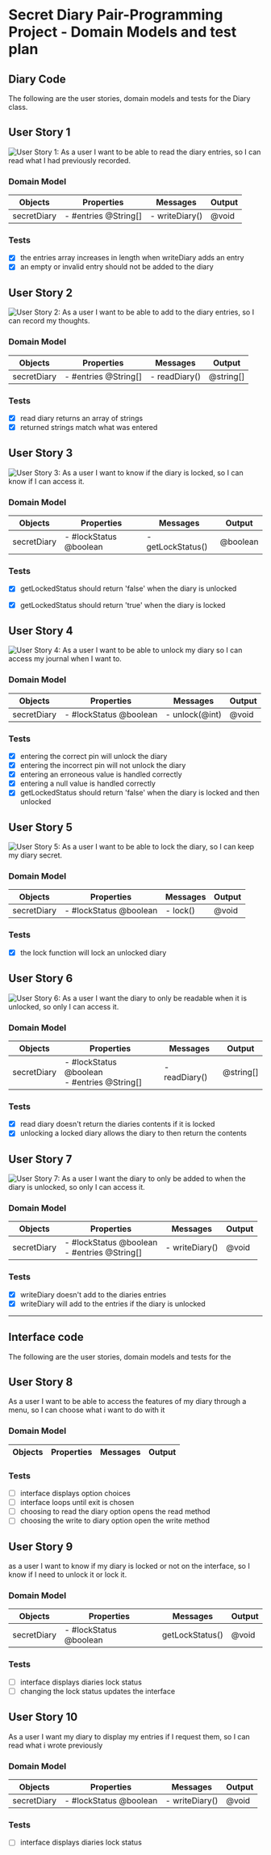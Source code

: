 # Secret Diary Pair-Programming Project - Domain Models and test plan

## Diary Code

The following are the user stories, domain models and tests for the Diary class.

## User Story 1

![User Story 1: As a user I want to be able to read the diary entries, so I can read what I had previously recorded.](UserCase1.png)

### Domain Model

| Objects    | Properties     | Messages    | Output  |
| ---------- | -------------- | ----------- | ------- |
| secretDiary| - #entries @String[] | - writeDiary() | @void |

### Tests

- [x] the entries array increases in length when writeDiary adds an entry
- [x] an empty or invalid entry should not be added to the diary

## User Story 2

![User Story 2: As a user I want to be able to add to the diary entries, so I can record my thoughts.](UserCase2.png)

### Domain Model

| Objects    | Properties     | Messages    | Output  |
| ---------- | -------------- | ----------- | ------- |
| secretDiary| - #entries @String[] | - readDiary() | @string[] |

### Tests

- [x] read diary returns an array of strings
- [x] returned strings match what was entered

## User Story 3

![User Story 3: As a user I want to know if the diary is locked, so I can know if I can access it.](UserCase3.png)

### Domain Model

| Objects    | Properties     | Messages    | Output  |
| ---------- | -------------- | ----------- | ------- |
| secretDiary| - #lockStatus @boolean | - getLockStatus() | @boolean |

### Tests

- [x] getLockedStatus should return 'false' when the diary is unlocked
- [x] getLockedStatus should return 'true' when the diary is locked


## User Story 4

![User Story 4: As a user I want to be able to unlock my diary so I can access my journal when I want to.](UserCase4.png)

### Domain Model

| Objects    | Properties     | Messages    | Output  |
| ---------- | -------------- | ----------- | ------- |
| secretDiary| - #lockStatus @boolean | - unlock(@int) | @void |

### Tests

- [x] entering the correct pin will unlock the diary
- [x] entering the incorrect pin will not unlock the diary
- [x] entering an erroneous value is handled correctly
- [x] entering a null value is handled correctly
- [x] getLockedStatus should return 'false' when the diary is locked and then unlocked

## User Story 5

![User Story 5: As a user I want to be able to lock the diary, so I can keep my diary secret.](UserCase5.png)

### Domain Model

| Objects    | Properties     | Messages    | Output  |
| ---------- | -------------- | ----------- | ------- |
| secretDiary| - #lockStatus @boolean | - lock() | @void |

### Tests

- [x] the lock function will lock an unlocked diary

## User Story 6

![User Story 6: As a user I want the diary to only be readable when it is unlocked, so only I can access it.](UserCase6.png)

### Domain Model

| Objects    | Properties     | Messages    | Output  |
| ---------- | -------------- | ----------- | ------- |
| secretDiary| - #lockStatus @boolean <br> - #entries @String[] | - readDiary() | @string[] |

### Tests

- [x] read diary doesn't return the diaries contents if it is locked
- [x] unlocking a locked diary allows the diary to then return the contents

## User Story 7

![User Story 7: As a user I want the diary to only be added to when the diary is unlocked, so only I can access it.](UserCase7.png)

### Domain Model

| Objects    | Properties     | Messages    | Output  |
| ---------- | -------------- | ----------- | ------- |
| secretDiary| - #lockStatus @boolean <br> - #entries @String[] | - writeDiary() | @void |

### Tests

- [x] writeDiary doesn't add to the diaries entries
- [x] writeDiary will add to the entries if the diary is unlocked

---
## Interface code
The following are the user stories, domain models and tests for the

## User Story 8
As a user I want to be able to access the features of my diary through a menu, so I can choose what i want to do with it

### Domain Model
| Objects    | Properties     | Messages    | Output  |
| ---------- | -------------- | ----------- | ------- |

### Tests

- [ ] interface displays option choices
- [ ] interface loops until exit is chosen
- [ ] choosing to read the diary option opens the read method
- [ ] choosing the write to diary option open the write method

## User Story 9
as a user I want to know if my diary is locked or not on the interface, so I know if I need to unlock it or lock it.

### Domain Model
| Objects    | Properties     | Messages    | Output  |
| ---------- | -------------- | ----------- | ------- |
| secretDiary| - #lockStatus @boolean | getLockStatus() | @void |

### Tests

- [ ] interface displays diaries lock status
- [ ] changing the lock status updates the interface

## User Story 10
As a user I want my diary to display my entries if I request them, so I can read what i wrote previously

### Domain Model
| Objects    | Properties     | Messages    | Output  |
| ---------- | -------------- | ----------- | ------- |
| secretDiary| - #lockStatus @boolean | - writeDiary() | @void |

### Tests

- [ ] interface displays diaries lock status